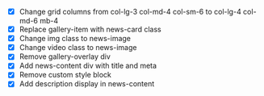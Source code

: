 - [x] Change grid columns from col-lg-3 col-md-4 col-sm-6 to col-lg-4 col-md-6 mb-4
- [x] Replace gallery-item with news-card class
- [x] Change img class to news-image
- [x] Change video class to news-image
- [x] Remove gallery-overlay div
- [x] Add news-content div with title and meta
- [x] Remove custom style block
- [x] Add description display in news-content
